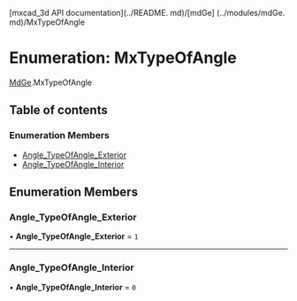 [mxcad_3d API documentation](../README. md)/[mdGe] (../modules/mdGe. md)/MxTypeOfAngle

# Enumeration: MxTypeOfAngle

[MdGe](../modules/MdGe.md).MxTypeOfAngle

## Table of contents

### Enumeration Members

- [Angle\_TypeOfAngle\_Exterior](MdGe.MxTypeOfAngle.md#angle_typeofangle_exterior)
- [Angle\_TypeOfAngle\_Interior](MdGe.MxTypeOfAngle.md#angle_typeofangle_interior)

## Enumeration Members

### Angle\_TypeOfAngle\_Exterior

• **Angle\_TypeOfAngle\_Exterior** = ``1``

___

### Angle\_TypeOfAngle\_Interior

• **Angle\_TypeOfAngle\_Interior** = ``0``
